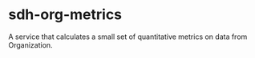 # sdh-org-metrics
A service that calculates a small set of quantitative metrics on data from Organization.

